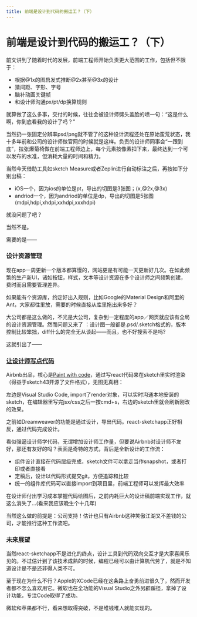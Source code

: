 ```yaml
---
title: 前端是设计到代码的搬运工？（下）
---
```

# 前端是设计到代码的搬运工？（下）

前文讲到了随着时代的发展，前端工程师开始负责更大范围的工作，包括但不限于：

- 根据@1x的图启发式推断@2x甚至@3x的设计
- 猜间距、字形、字号
- 脑补动画关键帧
- 和设计师沟通px/pt/dp换算规则

就算做了这么多事，交付的时候，往往会被设计师劈头盖脸的喷一句：“这是什么啊，你到底看我的设计了吗？”

当然扔一张固定分辨率psd/png就不管了的这种设计流程还处在原始蛮荒状态，我十多年前和公司的设计师做官网的时候就是这样。负责的设计师同事会“一跟到底”，拉张爆菊椅做在前端工程师边上，每个元素按像素扣下来，最终达到一个可以发布的水准，但消耗大量的时间和精力。

当然今天借助工具如sketch Measure或者Zeplin进行自动标注之后，再按如下分别出稿：

- iOS一个，因为ios的单位是pt，导出的切图是3张图；(x,@2x,@3x)
- andriod一个，因为andriod的单位是dp，导出的切图是5张图(mdpi,hdpi,xhdpi,xxhdpi,xxxhdpi)

就没问题了吧？

当然不是。

需要的是——

### 设计资源管理

现在app一周更新一个版本都算慢的，网站更是有可能一天更新好几次。在如此频繁的生产新UI，诸如按钮，样式，文本等设计资源在多个设计师之间频繁创建，费时而且需要管理差异。

如果能有个资源库，约定好出入规则，比如Google的Material Design和阿里的Ant，大家都往里放，需要的时候直接从库里拖出来多好？

大公司都是这么做的，不光是大公司，复杂到一定程度的app／网页就应该有全局的设计资源管理。然而问题又来了 ：设计图一般都是.psd/.sketch格式的，版本控制比较笨拙，diff什么的完全无从谈起——而且，也不好搜索不是吗?

这就引出了——

### [让设计师写点代码](https://github.com/airbnb/react-sketchapp)

Airbnb出品，核心是[Paint with code](https://airbnb.design/painting-with-code/)，通过写react代码来在sketch里实时渲染（得益于sketch43开源了文件格式），无图无真相：

左边是Visual Studio Code, import了render对象，可以实时沟通本地安装的sketch，在编辑器里写完jsx/css之后一按cmd+s，右边的sketch里就会刷新刚改的效果。

之前如Dreamweaver的功能是通过设计，导出代码。react-sketchapp正好相反，通过代码完成设计。

看似强逼设计师学代码，无谓增加设计师工作量，但要说Airbnb对设计师不友好，那还有友好的吗？表面是奇特的方式，背后是全新设计的工作流：

- 组件设计直接在代码层级完成，sketch文件可以拿走当作snapshot，或者打印或者直接看
- 定稿后，设计以代码形式提交git，方便追踪和比较
- 统一的组件库代码可以直接import到项目里，前端工程师可以发挥最大效率

在设计师付出学习成本掌握代码绘图后，之前内耗巨大的设计稿前端实现工作，就这么消失了...(看来我应该晚生个十几年)

当然这么做的前提是：公司支持！估计也只有Airbnb这种笑傲江湖又不差钱的公司，才能推行这种工作流吧。


### 未来展望

当然react-sketchapp不是进化的终点，设计工具到代码双向交互才是大家喜闻乐见的。不过估计到了该技术成熟的时候，编程已经可以由计算机代劳了，就是不知道设计是不是还非得人类不可。

至于现在为什么不行？Apple的XCode已经在这条路上奋勇前进很久了，然而开发者都不怎么喜欢用它。微软也在全功能的Visual Studio之外另辟蹊径，拿掉了设计功能，专注Code取得了成功。

微软和苹果都不行，看来想取得突破，不是堆钱堆人就能实现的。
